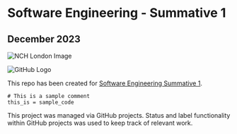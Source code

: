 # Software Engineering - Summative 1 
## December 2023

![NCH London Image](https://images.app.goo.gl/B3GHPM7omXMEtys29)

![GitHub Logo](/img/icons/github-logo.svg)

This repo has been created for [Software Engineering Summative 1](https://nchlondon.instructure.com/courses/3329/assignments/35561).

```
# This is a sample comment
this_is = sample_code
```
This project was managed via GitHub projects. Status and label functionality within GitHub projects was used to keep track of relevant work.  
